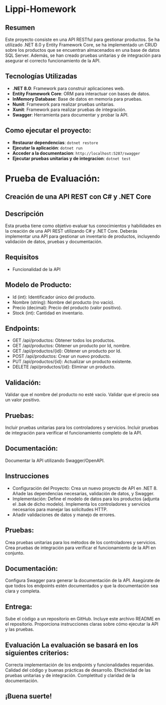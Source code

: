 # Lippi-Homework

## Resumen
Este proyecto consiste en una API RESTful para gestionar productos. Se ha utilizado .NET 8.0 y Entity Framework Core, se ha implementado un CRUD sobre los productos que se encuentran almacenados en una base de datos SQL Server. Además, se han creado pruebas unitarias y de integración para asegurar el correcto funcionamiento de la API.

## Tecnologías Utilizadas
- **.NET 8.0**: Framework para construir aplicaciones web.
- **Entity Framework Core**: ORM para interactuar con bases de datos.
- **InMemory Database**: Base de datos en memoria para pruebas.
- **Nunit**: Framework para realizar pruebas unitarias.
- **Xunit**: Framework para realizar pruebas de integración.
- **Swagger**: Herramienta para documentar y probar la API.

## Como ejecutar el proyecto:

- **Restaurar dependencias**: 
``dotnet restore``
- **Ejecutar la aplicación**:
``dotnet run``
- **Acceder a la documentacion**:
``http://localhost:5287/swagger``
- **Ejecutar pruebas unitarias y de integracion**:
``dotnet test``

# Prueba de Evaluación:
## Creación de una API REST con C# y .NET Core
## Descripción
Esta prueba tiene como objetivo evaluar tus conocimientos y habilidades en la creación de una API REST utilizando C# y .NET Core.
Deberás implementar una API para gestionar un inventario de productos, incluyendo validación de datos, pruebas y documentación.
## Requisitos
- Funcionalidad de la API
## Modelo de Producto:
- Id (int): Identificador único del producto.
- Nombre (string): Nombre del producto (no vacío).
- Precio (decimal): Precio del producto (valor positivo).
- Stock (int): Cantidad en inventario.
## Endpoints:
- GET /api/productos: Obtener todos los productos.
- GET /api/productos: Obtener un producto por Id, nombre.
- GET /api/productos/{id}: Obtener un producto por Id.
- POST /api/productos: Crear un nuevo producto.
- PUT /api/productos/{id}: Actualizar un producto existente.
- DELETE /api/productos/{id}: Eliminar un producto.
## Validación:
Validar que el nombre del producto no esté vacío. Validar que el precio sea un valor positivo.
## Pruebas:
Incluir pruebas unitarias para los controladores y servicios. Incluir pruebas de integración para verificar el funcionamiento completo de la API.
## Documentación:
Documentar la API utilizando Swagger/OpenAPI.
## Instrucciones
- Configuración del Proyecto: Crea un nuevo proyecto de API en .NET 8. Añade las dependencias necesarias, validación de datos, y Swagger.
- Implementación: Define el modelo de datos para los productos (adjunta el .bak de dicho modelo). Implementa los controladores y servicios necesarios para manejar las solicitudes HTTP.
- Añadir validaciones de datos y manejo de errores.
## Pruebas:
Crea pruebas unitarias para los métodos de los controladores y servicios.
Crea pruebas de integración para verificar el funcionamiento de la API en conjunto.
## Documentación:
Configura Swagger para generar la documentación de la API.
Asegúrate de que todos los endpoints estén documentados y que la documentación sea clara y completa.
## Entrega:
Sube el código a un repositorio en GitHub.
Incluye este archivo README en el repositorio.
Proporciona instrucciones claras sobre cómo ejecutar la API y las pruebas.
## Evaluación La evaluación se basará en los siguientes criterios:
Correcta implementación de los endpoints y funcionalidades requeridas.
Calidad del código y buenas prácticas de desarrollo.
Efectividad de las pruebas unitarias y de integración.
Completitud y claridad de la documentación.
## ¡Buena suerte!
